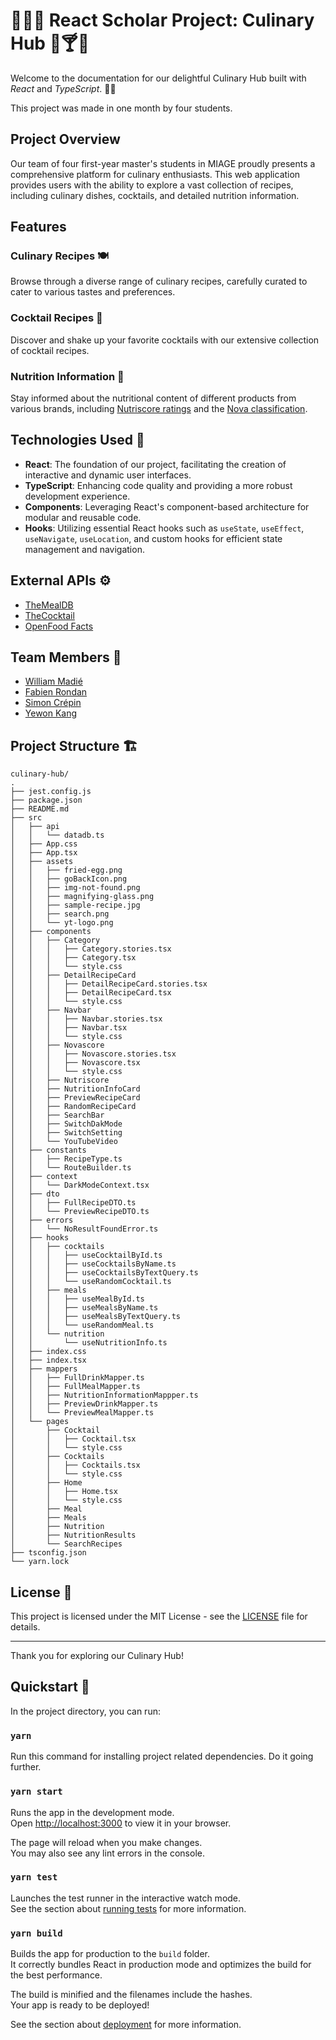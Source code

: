 # 🥦🍔🍚 React Scholar Project: Culinary Hub 🍹🍸🥂

Welcome to the documentation for our delightful Culinary Hub built with *React* and *TypeScript*. 🍲🍹

This project was made in one month by four students.

## Project Overview

Our team of four first-year master's students in MIAGE proudly presents a comprehensive platform for culinary enthusiasts. This web application provides users with the ability to explore a vast collection of recipes, including culinary dishes, cocktails, and detailed nutrition information.

## Features

### Culinary Recipes 🍽
Browse through a diverse range of culinary recipes, carefully curated to cater to various tastes and preferences.

### Cocktail Recipes 🍹
Discover and shake up your favorite cocktails with our extensive collection of cocktail recipes.

### Nutrition Information 🧁
Stay informed about the nutritional content of different products from various brands, including [Nutriscore ratings](https://www.santepubliquefrance.fr/determinants-de-sante/nutrition-et-activite-physique/articles/nutri-score) and the [Nova classification](https://fr.openfoodfacts.org/nova).

## Technologies Used 🤖

- **React**: The foundation of our project, facilitating the creation of interactive and dynamic user interfaces.
- **TypeScript**: Enhancing code quality and providing a more robust development experience.
- **Components**: Leveraging React's component-based architecture for modular and reusable code.
- **Hooks**: Utilizing essential React hooks such as `useState`, `useEffect`, `useNavigate`, `useLocation`, and custom hooks for efficient state management and navigation.

## External APIs ⚙️

- [TheMealDB](https://www.themealdb.com/)
- [TheCocktail](https://www.thecocktaildb.com/)
- [OpenFood Facts](https://fr.openfoodfacts.org/data)

## Team Members 🏈

- [William Madié](https://github.com/williammadie)
- [Fabien Rondan](https://github.com/BladeBuru)
- [Simon Crépin](https://github.com/OrieAYA)
- [Yewon Kang](https://github.com/YewonKan)

## Project Structure 🏗

```plaintext
culinary-hub/
.
├── jest.config.js
├── package.json
├── README.md
├── src
│   ├── api
│   │   └── datadb.ts
│   ├── App.css
│   ├── App.tsx
│   ├── assets
│   │   ├── fried-egg.png
│   │   ├── goBackIcon.png
│   │   ├── img-not-found.png
│   │   ├── magnifying-glass.png
│   │   ├── sample-recipe.jpg
│   │   ├── search.png
│   │   └── yt-logo.png
│   ├── components
│   │   ├── Category
│   │   │   ├── Category.stories.tsx
│   │   │   ├── Category.tsx
│   │   │   └── style.css
│   │   ├── DetailRecipeCard
│   │   │   ├── DetailRecipeCard.stories.tsx
│   │   │   ├── DetailRecipeCard.tsx
│   │   │   └── style.css
│   │   ├── Navbar
│   │   │   ├── Navbar.stories.tsx
│   │   │   ├── Navbar.tsx
│   │   │   └── style.css
│   │   ├── Novascore
│   │   │   ├── Novascore.stories.tsx
│   │   │   ├── Novascore.tsx
│   │   │   └── style.css
│   │   ├── Nutriscore
│   │   ├── NutritionInfoCard
│   │   ├── PreviewRecipeCard
│   │   ├── RandomRecipeCard
│   │   ├── SearchBar
│   │   ├── SwitchDakMode
│   │   ├── SwitchSetting
│   │   └── YouTubeVideo
│   ├── constants
│   │   ├── RecipeType.ts
│   │   └── RouteBuilder.ts
│   ├── context
│   │   └── DarkModeContext.tsx
│   ├── dto
│   │   ├── FullRecipeDTO.ts
│   │   └── PreviewRecipeDTO.ts
│   ├── errors
│   │   └── NoResultFoundError.ts
│   ├── hooks
│   │   ├── cocktails
│   │   │   ├── useCocktailById.ts
│   │   │   ├── useCocktailsByName.ts
│   │   │   ├── useCocktailsByTextQuery.ts
│   │   │   └── useRandomCocktail.ts
│   │   ├── meals
│   │   │   ├── useMealById.ts
│   │   │   ├── useMealsByName.ts
│   │   │   ├── useMealsByTextQuery.ts
│   │   │   └── useRandomMeal.ts
│   │   └── nutrition
│   │       └── useNutritionInfo.ts
│   ├── index.css
│   ├── index.tsx
│   ├── mappers
│   │   ├── FullDrinkMapper.ts
│   │   ├── FullMealMapper.ts
│   │   ├── NutritionInformationMappper.ts
│   │   ├── PreviewDrinkMapper.ts
│   │   └── PreviewMealMapper.ts
│   └── pages
│       ├── Cocktail
│       │   ├── Cocktail.tsx
│       │   └── style.css
│       ├── Cocktails
│       │   ├── Cocktails.tsx
│       │   └── style.css
│       ├── Home
│       │   ├── Home.tsx
│       │   └── style.css
│       ├── Meal
│       ├── Meals
│       ├── Nutrition
│       ├── NutritionResults
│       └── SearchRecipes
├── tsconfig.json
└── yarn.lock
```

## License 📖

This project is licensed under the MIT License - see the [LICENSE](LICENSE) file for details.

---

Thank you for exploring our Culinary Hub!


## Quickstart 🚀

In the project directory, you can run:

### `yarn`

Run this command for installing project related dependencies. Do it going further.

### `yarn start`

Runs the app in the development mode.\
Open [http://localhost:3000](http://localhost:3000) to view it in your browser.

The page will reload when you make changes.\
You may also see any lint errors in the console.

### `yarn test`

Launches the test runner in the interactive watch mode.\
See the section about [running tests](https://facebook.github.io/create-react-app/docs/running-tests) for more information.

### `yarn build`

Builds the app for production to the `build` folder.\
It correctly bundles React in production mode and optimizes the build for the best performance.

The build is minified and the filenames include the hashes.\
Your app is ready to be deployed!

See the section about [deployment](https://facebook.github.io/create-react-app/docs/deployment) for more information.
